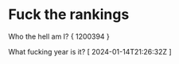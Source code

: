 # Fuck the rankings

Who the hell am I?
{ 1200394 }

What fucking year is it?
[ 2024-01-14T21:26:32Z ]
